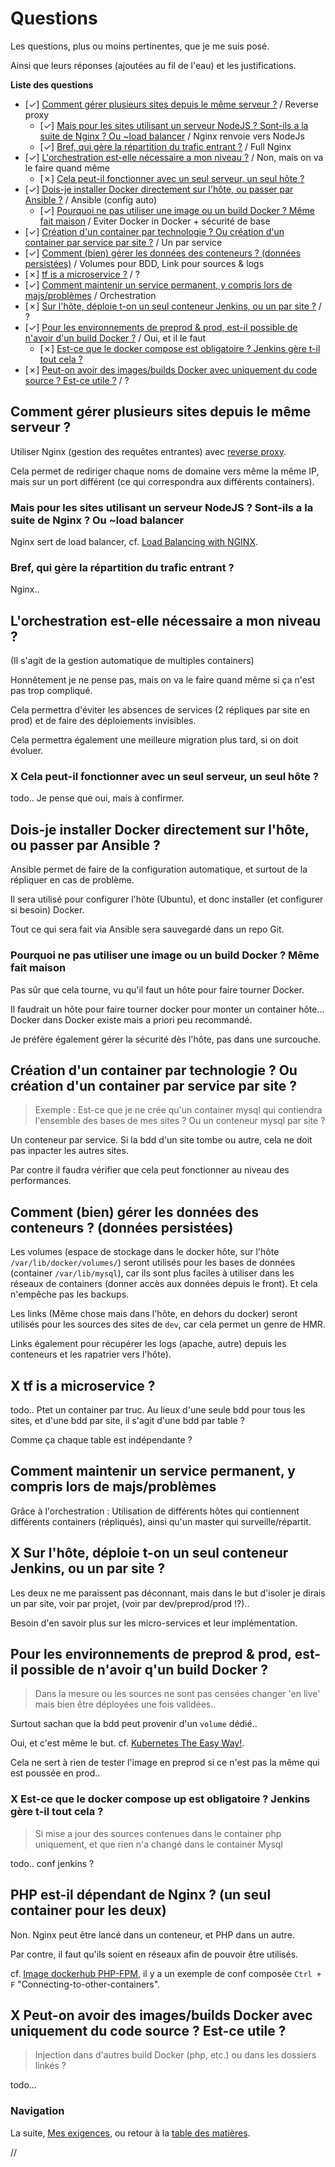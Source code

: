 # Questions

Les questions, plus ou moins pertinentes, que je me suis posé.

Ainsi que leurs réponses (ajoutées au fil de l'eau) et les justifications.


**Liste des questions**

- [✓] [Comment gérer plusieurs sites depuis le même serveur ?](#comment-gérer-plusieurs-sites-depuis-le-même-serveur-) / Reverse proxy
	- [✓] [Mais pour les sites utilisant un serveur NodeJS ? Sont-ils a la suite de Nginx ? Ou ~load balancer](#mais-pour-les-sites-utilisant-un-serveur-nodejs--sont-ils-a-la-suite-de-nginx--ou-load-balancer) / Nginx renvoie vers NodeJs
	- [✓] [Bref, qui gère la répartition du trafic entrant ?](#bref-qui-gère-la-répartition-du-trafic-entrant-) / Full Nginx
- [✓] [L'orchestration est-elle nécessaire a mon niveau ?](#lorchestration-est-elle-nécessaire-a-mon-niveau-) / Non, mais on va le faire quand même
	- [✗] [Cela peut-il fonctionner avec un seul serveur, un seul hôte ?](#x-cela-peut-il-fonctionner-avec-un-seul-serveur-un-seul-hôte-)
- [✓] [Dois-je installer Docker directement sur l'hôte, ou passer par Ansible ?](#dois-je-installer-docker-directement-sur-lhôte-ou-passer-par-ansible-) / Ansible (config auto)
	- [✓] [Pourquoi ne pas utiliser une image ou un build Docker ? Même fait maison](#pourquoi-ne-pas-utiliser-une-image-ou-un-build-docker--même-fait-maison) / Eviter Docker in Docker + sécurité de base
- [✓] [Création d'un container par technologie ? Ou création d'un container par service par site ?](#création-dun-container-par-technologie--ou-création-dun-container-par-service-par-site-) / Un par service
- [✓] [Comment (bien) gérer les données des conteneurs ? (données persistées)](#comment-bien-gérer-les-données-des-conteneurs--données-persistées) / Volumes pour BDD, Link pour sources & logs
- [✗] [tf is a microservice ?](#x-tf-is-a-microservice-) / ?
- [✓] [Comment maintenir un service permanent, y compris lors de majs/problèmes](#comment-maintenir-un-service-permanent-y-compris-lors-de-majsproblèmes) / Orchestration
- [✗] [Sur l'hôte, déploie t-on un seul conteneur Jenkins, ou un par site ?](#x-sur-lhôte-déploie-t-on-un-seul-conteneur-jenkins-ou-un-par-site-) / ?
- [✓] [Pour les environnements de preprod & prod, est-il possible de n'avoir d'un build Docker ?](#pour-les-environnements-de-preprod--prod-est-il-possible-de-navoir-dun-build-docker-) / Oui, et il le faut
	- [✗] [Est-ce que le docker compose est obligatoire ? Jenkins gère t-il tout cela ?](#x-est-ce-que-le-docker-compose-up-est-obligatoire--jenkins-gère-t-il-tout-cela-)
- [✗] [Peut-on avoir des images/builds Docker avec uniquement du code source ? Est-ce utile ?](#hey) / ?



## Comment gérer plusieurs sites depuis le même serveur ?

Utiliser Nginx (gestion des requêtes entrantes) avec [reverse proxy](https://github.com/youpiwaza/notes-installation-serveur-web-docker/blob/master/docs/03-Prerequis.md#gestion-de-plusieurs-sites).

Cela permet de rediriger chaque noms de domaine vers même la même IP, mais sur un port différent (ce qui correspondra aux différents containers).


### Mais pour les sites utilisant un serveur NodeJS ? Sont-ils a la suite de Nginx ? Ou ~load balancer

Nginx sert de load balancer, cf. [Load Balancing with NGINX](https://www.youtube.com/watch?v=2X4ZO5tO7Co).


### Bref, qui gère la répartition du trafic entrant ?

Nginx..



## L'orchestration est-elle nécessaire a mon niveau ?

(Il s'agit de la gestion automatique de multiples containers)

Honnêtement je ne pense pas, mais on va le faire quand même si ça n'est pas trop compliqué.

Cela permettra d'éviter les absences de services (2 répliques par site en prod) et de faire des déploiements invisibles.

Cela permettra également une meilleure migration plus tard, si on doit évoluer.


### X Cela peut-il fonctionner avec un seul serveur, un seul hôte ?

todo.. Je pense que oui, mais à confirmer.



## Dois-je installer Docker directement sur l'hôte, ou passer par Ansible ?

Ansible permet de faire de la configuration automatique, et surtout de la répliquer en cas de problème.

Il sera utilisé pour configurer l'hôte (Ubuntu), et donc installer (et configurer si besoin) Docker.

Tout ce qui sera fait via Ansible sera sauvegardé dans un repo Git.


### Pourquoi ne pas utiliser une image ou un build Docker ? Même fait maison

Pas sûr que cela tourne, vu qu'il faut un hôte pour faire tourner Docker.

Il faudrait un hôte pour faire tourner docker pour monter un container hôte... Docker dans Docker existe mais a priori peu recommandé.

Je préfère également gérer la sécurité dès l'hôte, pas dans une surcouche.



## Création d'un container par technologie ? Ou création d'un container par service par site ?

> Exemple : Est-ce que je ne crée qu'un container mysql qui contiendra l'ensemble des bases de mes sites ? Ou un conteneur mysql par site ?

Un conteneur par service. Si la bdd d'un site tombe ou autre, cela ne doit pas inpacter les autres sites.

Par contre il faudra vérifier que cela peut fonctionner au niveau des performances.



## Comment (bien) gérer les données des conteneurs ? (données persistées)

Les volumes (espace de stockage dans le docker hôte, sur l'hôte `/var/lib/docker/volumes/`) seront utilisés pour les bases de données (container `/var/lib/mysql`), car ils sont plus faciles à utiliser dans les réseaux de containers (donner accès aux données depuis le front). Et cela n'empêche pas les backups.

Les links (Même chose mais dans l'hôte, en dehors du docker) seront utilisés pour les sources des sites de `dev`, car cela permet un genre de HMR.

Links également pour récupérer les logs (apache, autre) depuis les conteneurs et les rapatrier vers l'hôte).



## X tf is a microservice ?

todo.. Ptet un container par truc. Au lieux d'une seule bdd pour tous les sites, et d'une bdd par site, il s'agit d'une bdd par table ?

Comme ça chaque table est indépendante ?



## Comment maintenir un service permanent, y compris lors de majs/problèmes

Grâce à l'orchestration : Utilisation de différents hôtes qui contiennent différents containers (répliqués), ainsi qu'un master qui surveille/répartit.



## X Sur l'hôte, déploie t-on un seul conteneur Jenkins, ou un par site ?

Les deux ne me paraissent pas déconnant, mais dans le but d'isoler je dirais un par site, voir par projet, (voir par dev/preprod/prod !?)..

Besoin d'en savoir plus sur les micro-services et leur implémentation.



## Pour les environnements de preprod & prod, est-il possible de n'avoir q'un build Docker ?

> Dans la mesure ou les sources ne sont pas censées changer 'en live' mais bien être déployées une fois validées..

Surtout sachan que la bdd peut provenir d'un `volume` dédié..

Oui, et c'est même le but. cf. [Kubernetes The Easy Way!](https://youtu.be/kOa_llowQ1c?t=863).

Cela ne sert à rien de tester l'image en preprod si ce n'est pas la même qui est poussée en prod..


### X Est-ce que le docker compose up est obligatoire ? Jenkins gère t-il tout cela ?

> Si mise a jour des sources contenues dans le container php uniquement, et que rien n'a changé dans le container Mysql

todo.. conf jenkins ?



## PHP est-il dépendant de Nginx ? (un seul container pour les deux)

Non. Nginx peut être lancé dans un conteneur, et PHP dans un autre.

Par contre, il faut qu'ils soient en réseaux afin de pouvoir être utilisés.

cf. [Image dockerhub PHP-FPM](https://hub.docker.com/r/bitnami/php-fpm/#Connecting-to-other-containers), il y a un exemple de conf composée `Ctrl + F` "Connecting-to-other-containers".



## X Peut-on avoir des images/builds Docker avec uniquement du code source ? Est-ce utile ?

> Injection dans d'autres build Docker (php, etc.) ou dans les dossiers linkés ?

todo...



### Navigation

La suite, [Mes exigences](/docs/09-Exigences.md), ou retour à la [table des matières](https://github.com/youpiwaza/notes-serveur).





































//